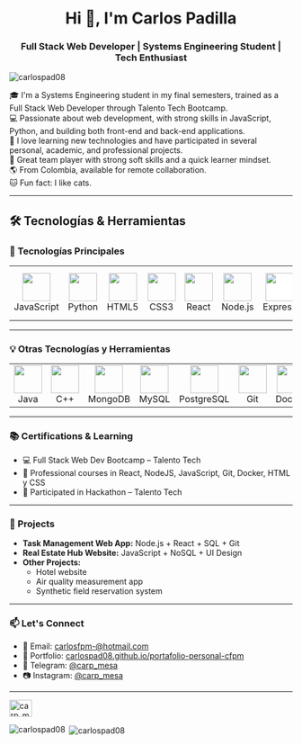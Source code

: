 <h1 align="center">Hi 👋, I'm Carlos Padilla</h1>
<h3 align="center">Full Stack Web Developer | Systems Engineering Student | Tech Enthusiast</h3>

<p align="left">
  <img src="https://komarev.com/ghpvc/?username=carlospad08&label=Profile%20views&color=0e75b6&style=flat" alt="carlospad08" />
</p>

🎓 I'm a Systems Engineering student in my final semesters, trained as a Full Stack Web Developer through Talento Tech Bootcamp.  
💻 Passionate about web development, with strong skills in JavaScript, Python, and building both front-end and back-end applications.  
🚀 I love learning new technologies and have participated in several personal, academic, and professional projects.  
🤝 Great team player with strong soft skills and a quick learner mindset.  
🌎 From Colombia, available for remote collaboration.  
🐱 Fun fact: I like cats.

---

## 🛠️ Tecnologías & Herramientas

### 🚀 Tecnologías Principales

<p align="center">
  <table>
    <tr>
      <td align="center" width="100">
        <img src="https://cdn.jsdelivr.net/gh/devicons/devicon/icons/javascript/javascript-original.svg" width="50" /><br>JavaScript
      </td>
      <td align="center" width="100">
        <img src="https://cdn.jsdelivr.net/gh/devicons/devicon/icons/python/python-original.svg" width="50" /><br>Python
      </td>
      <td align="center" width="100">
        <img src="https://cdn.jsdelivr.net/gh/devicons/devicon/icons/html5/html5-original.svg" width="50" /><br>HTML5
      </td>
      <td align="center" width="100">
        <img src="https://cdn.jsdelivr.net/gh/devicons/devicon/icons/css3/css3-original.svg" width="50" /><br>CSS3
      </td>
      <td align="center" width="100">
        <img src="https://cdn.jsdelivr.net/gh/devicons/devicon/icons/react/react-original.svg" width="50" /><br>React
      </td>
      <td align="center" width="100">
        <img src="https://cdn.jsdelivr.net/gh/devicons/devicon/icons/nodejs/nodejs-original.svg" width="50" /><br>Node.js
      </td>
      <td align="center" width="100">
        <img src="https://cdn.jsdelivr.net/gh/devicons/devicon/icons/express/express-original.svg" width="50" style="background-color:white" /><br>Express
      </td>
      <td align="center" width="100">
        <img src="https://www.vectorlogo.zone/logos/tailwindcss/tailwindcss-icon.svg" width="50" /><br>Tailwind CSS
      </td>
    </tr>
  </table>
</p>

---

### 💡 Otras Tecnologías y Herramientas

<p align="center">
  <table>
    <tr>
      <td align="center" width="100">
        <img src="https://cdn.jsdelivr.net/gh/devicons/devicon/icons/java/java-original.svg" width="50" /><br>Java
      </td>
      <td align="center" width="100">
        <img src="https://cdn.jsdelivr.net/gh/devicons/devicon/icons/cplusplus/cplusplus-original.svg" width="50" /><br>C++
      </td>
      <td align="center" width="100">
        <img src="https://cdn.jsdelivr.net/gh/devicons/devicon/icons/mongodb/mongodb-original.svg" width="50" /><br>MongoDB
      </td>
      <td align="center" width="100">
        <img src="https://cdn.jsdelivr.net/gh/devicons/devicon/icons/mysql/mysql-original.svg" width="50" /><br>MySQL
      </td>
      <td align="center" width="100">
        <img src="https://cdn.jsdelivr.net/gh/devicons/devicon/icons/postgresql/postgresql-original.svg" width="50" /><br>PostgreSQL
      </td>
      <td align="center" width="100">
        <img src="https://cdn.jsdelivr.net/gh/devicons/devicon/icons/git/git-original.svg" width="50" /><br>Git
      </td>
      <td align="center" width="100">
        <img src="https://cdn.jsdelivr.net/gh/devicons/devicon/icons/docker/docker-original.svg" width="50" /><br>Docker
      </td>
      <td align="center" width="100">
        <img src="https://cdn.jsdelivr.net/gh/devicons/devicon/icons/linux/linux-original.svg" width="50" /><br>Linux
      </td>
      <td colspan="3"></td>
    </tr>
  </table>
</p>


---

### 📚 Certifications & Learning

- 💻 Full Stack Web Dev Bootcamp – Talento Tech  
- 🔁 Professional courses in React, NodeJS, JavaScript, Git, Docker, HTML y CSS
- 🧠 Participated in Hackathon – Talento Tech

---

### 🔨 Projects

- **Task Management Web App:** Node.js + React + SQL + Git  
- **Real Estate Hub Website:** JavaScript + NoSQL + UI Design  
- **Other Projects:**  
  - Hotel website  
  - Air quality measurement app  
  - Synthetic field reservation system  

---

### 📫 Let's Connect

- 📩 Email: carlosfpm-@hotmail.com  
- 🔗 Portfolio: [carlospad08.github.io/portafolio-personal-cfpm](https://carlospad08.github.io/portafolio-personal-cfpm/)  
- 📱 Telegram: [@carp_mesa](https://t.me/carp_mesa)  
- 📷 Instagram: [@carp_mesa](https://instagram.com/carp_mesa)

---

<p align="left">
  <a href="https://instagram.com/carp_mesa" target="blank">
    <img align="center" src="https://raw.githubusercontent.com/rahuldkjain/github-profile-readme-generator/master/src/images/icons/Social/instagram.svg" alt="carp_mesa" height="30" width="40" />
  </a>
</p>

<p><img align="left" src="https://github-readme-stats.vercel.app/api/top-langs?username=carlospad08&show_icons=true&locale=en&layout=compact" alt="carlospad08" /></p>

<p>&nbsp;<img align="center" src="https://github-readme-stats.vercel.app/api?username=carlospad08&show_icons=true&locale=en" alt="carlospad08" /></p>
